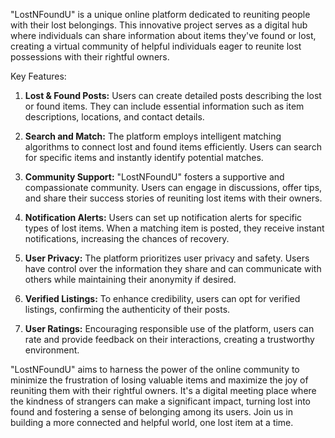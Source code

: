 "LostNFoundU" is a unique online platform dedicated to reuniting people with their lost belongings. This innovative project serves as a digital hub where individuals can share information about items they've found or lost, creating a virtual community of helpful individuals eager to reunite lost possessions with their rightful owners.

Key Features:
1. **Lost & Found Posts:** Users can create detailed posts describing the lost or found items. They can include essential information such as item descriptions, locations, and contact details.

2. **Search and Match:** The platform employs intelligent matching algorithms to connect lost and found items efficiently. Users can search for specific items and instantly identify potential matches.

3. **Community Support:** "LostNFoundU" fosters a supportive and compassionate community. Users can engage in discussions, offer tips, and share their success stories of reuniting lost items with their owners.

4. **Notification Alerts:** Users can set up notification alerts for specific types of lost items. When a matching item is posted, they receive instant notifications, increasing the chances of recovery.

5. **User Privacy:** The platform prioritizes user privacy and safety. Users have control over the information they share and can communicate with others while maintaining their anonymity if desired.

6. **Verified Listings:** To enhance credibility, users can opt for verified listings, confirming the authenticity of their posts.

7. **User Ratings:** Encouraging responsible use of the platform, users can rate and provide feedback on their interactions, creating a trustworthy environment.

"LostNFoundU" aims to harness the power of the online community to minimize the frustration of losing valuable items and maximize the joy of reuniting them with their rightful owners. It's a digital meeting place where the kindness of strangers can make a significant impact, turning lost into found and fostering a sense of belonging among its users. Join us in building a more connected and helpful world, one lost item at a time.
